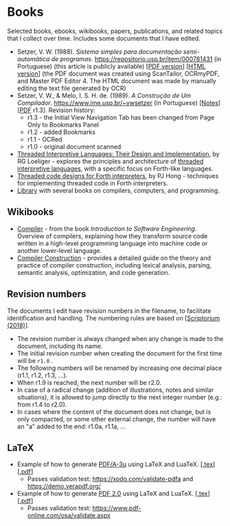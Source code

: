 # Books

Selected books, ebooks, wikibooks, papers, publications, and related topics that I collect over time. Includes some documents that I have edited.

* Setzer, V. W. (1988). *Sistema simples para documentação semi-automática de programas*. <https://repositorio.usp.br/item/000781431> (in Portuguese) (this article is publicly available) [[PDF version](autodoc/autodoc.pdf)] [[HTML version](autodoc/autodoc.md)] (the PDF document was created using ScanTailor, OCRmyPDF, and Master PDF Editor 4. The HTML document was made by manually editing the text file generated by OCR)
* Setzer, V. W., & Melo, I. S. H. de. (1989). *A Construção de Um Compilador*. <https://www.ime.usp.br/~vwsetzer> (in Portuguese) [[Notes](bcomp/bcomp.md)] [[PDF](bcomp/A_Construcao_de_um_Compilador_(r1.3)-Setzer.pdf) r1.3]. Revision history:
    * r1.3 - the Initial View Navigation Tab has been changed from Page Only to Bookmarks Panel
    * r1.2 - added Bookmarks
    * r1.1 - OCRed
    * r1.0 - original document scanned
* [Threaded Interpretive Languages: Their Design and Implementation](https://vdoc.pub/documents/threaded-interpretive-languages-their-design-and-implementation-1seph9gct7uo), by RG Loeliger - explores the principles and architecture of [threaded interpretive languages](https://en.wikipedia.org/wiki/Threaded_code), with a specific focus on Forth-like languages. 
* [Threaded code designs for Forth interpreters](https://dl.acm.org/doi/10.1145/146559.146561), by PJ Hong - techniques for implementing threaded code in Forth interpreters.
* [Library](https://vdoc.pub/search/compiler) with several books on compilers, computers, and programming.


## Wikibooks

* [Compiler](https://en.wikibooks.org/wiki/Introduction_to_Software_Engineering/Tools/Compiler) - from the book *Introduction to Software Engineering*. Overview of compilers, explaining how they transform source code written in a high-level programming language into machine code or another lower-level language.
* [Compiler Construction](https://en.wikibooks.org/wiki/Compiler_Construction) - provides a detailed guide on the theory and practice of compiler construction, including lexical analysis, parsing, semantic analysis, optimization, and code generation.


## Revision numbers

The documents I edit have revision numbers in the filename, to facilitate identification and handling. The numbering rules are based on [[Scriptorium (2018)](https://www.epublibre.org/libro/detalle/2398)].

* The revision number is always changed when any change is made to the document, including its name.
* The initial revision number when creating the document for the first time will be `r1.0` .
* The following numbers will be renamed by increasing one decimal place (r1.1, r1.2, r1.3, ...).
* When r1.9 is reached, the next number will be r2.0.
* In case of a radical change (addition of illustrations, notes and similar situations), it is allowed to jump directly to the next
integer number (e.g.: from r1.4 to r2.0).
* In cases where the content of the document does not change, but is only compacted, or some other external change, the number will have an "a" added to the end: r1.0a, r1.1a, ...


## LaTeX

* Example of how to generate [PDF/A-3u](https://en.wikipedia.org/wiki/PDF/A) using LaTeX and LuaTeX. [[.tex](latex/pdfa3u-min-ex.tex)] [[.pdf](latex/pdfa3u-min-ex.pdf)]
    * Passes validation test: <https://xodo.com/validate-pdfa> and <https://demo.verapdf.org/>
* Example of how to generate [PDF 2.0](https://en.wikipedia.org/wiki/PDF) using LaTeX and LuaTeX. [[.tex](latex/pdf2.0-min-ex.tex)] [[.pdf](latex/pdf2.0-min-ex.pdf)]
    * Passes validation test: <https://www.pdf-online.com/osa/validate.aspx>
